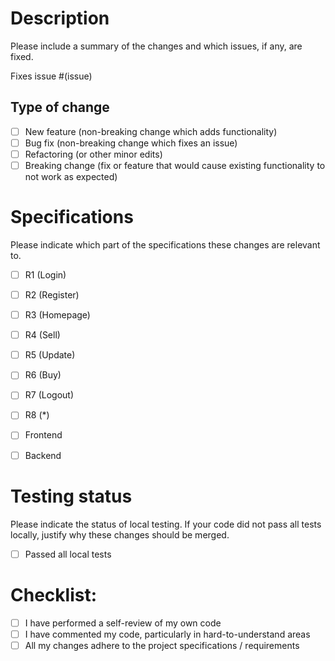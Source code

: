 # Description

Please include a summary of the changes and which issues, if any, are fixed.

Fixes issue #(issue)

## Type of change

- [ ] New feature (non-breaking change which adds functionality)
- [ ] Bug fix (non-breaking change which fixes an issue)
- [ ] Refactoring (or other minor edits)
- [ ] Breaking change (fix or feature that would cause existing functionality to not work as expected)

# Specifications

Please indicate which part of the specifications these changes are relevant to.

- [ ] R1 (Login)
- [ ] R2 (Register)
- [ ] R3 (Homepage)
- [ ] R4 (Sell)
- [ ] R5 (Update)
- [ ] R6 (Buy)
- [ ] R7 (Logout)
- [ ] R8 (*)

- [ ] Frontend
- [ ] Backend

# Testing status

Please indicate the status of local testing. If your code did not pass all tests locally, justify why these changes should be merged.

- [ ] Passed all local tests

# Checklist:

- [ ] I have performed a self-review of my own code
- [ ] I have commented my code, particularly in hard-to-understand areas
- [ ] All my changes adhere to the project specifications / requirements